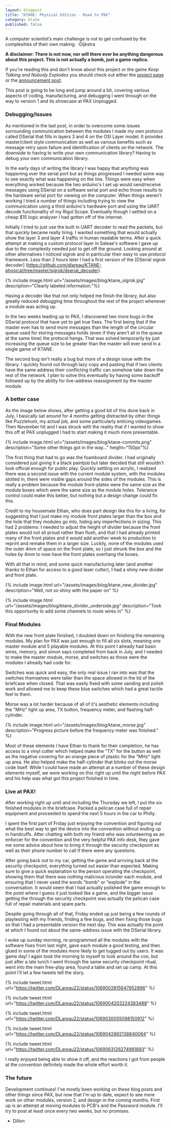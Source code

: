 ```yaml
---
layout: blogpost
title: "KTANE: Physical Edition - Road to PAX"
category: ktane
published: false
---
```


A computer scientist’s main challenge is not to get confused by the complexities of their own making. -Dijkstra

**A disclaimer: There is not now, nor will there ever be anything dangerous 
about this project. This is not actually a bomb, just a game replica.**

If you're reading this and don't know about this project or the game *Keep 
Talking and Nobody Explodes* you should check out either the 
[project page](/projects/KTANE_physical) or the 
[announcement post](/blog/2018/07/07/ktane).

This post is going to be long and jump around a bit, covering various aspects of
coding, manufacturing, and debugging I went through on the way to version 1 and
its showcase at PAX Unplugged.

### Debugging/Issues ###
As mentioned in the last post, in order to overcome some issues surrounding
communication between the modules I made my own protocol called DSerial that
fills in layers 3 and 4 on the OSI Layer model. It provides master/client style
communication as well as various benefits such as message retry upon failure and
identification of clients on the network. The downside to having to write your
own communication library? Having to debug your own communication library. 

In the early days of writing the library I was happy that anything was happening
over the serial port but as things progressed I needed some way to see exactly
what was happening on the line. Things were easy when everything worked because
the two arduino's I set up would send/receive messages using DSerial on a
software serial port and echo those results to the hardware serial port for
viewing on the computer. When things weren't working I tried a number of things
including trying to view the communication using a third arduino's hardware
port and using the UART decode functionality of my Rigol Scope. Eventually
though I settled on a cheap $15 logic analyzer I had gotten off of the internet.

Initially I tried to just use the built in UART decoder to read the packets, but
that quickly became really tiring. I wanted something that would actually show
the layer 3 and layer 4 traffic in human readable terms. After a quick attempt
at making a custom protocol layer in Saleae's software I gave up due to the
complexity needed just to get off the ground. Looking around at other
alternatives I noticed sigrok and in particular their easy to use protocol
framework. Less than 2 hours later I had a first version of the 
[DSerial sigrok decoder]
(https://github.com/dlareau/KTANE-physical/tree/master/sigrok/dserial_decoder). 

{% include image.html url="/assets/images/blog/ktane_sigrok.jpg"
description="Clearly labeled information."%}

Having a decoder like that not only helped me finish the library, but also
greatly reduced debugging time throughout the rest of the project whenever a
module was acting up. 

In the two weeks leading up to PAX, I discovered two more bugs in the DSerial
protocol that have yet to get true fixes. The first being that if the master
ever has to send more messages than the length of the circular queue used for
storing messages holds (even if they aren't all in the queue at the same time)
the protocol hangs. That was solved temporarily by just increasing the queue
size to be greater than the master will ever send in a single game of KTANE. 

The second bug isn't really a bug but more of a design issue with the library.
I quickly found out through lazy copy and pasting that if two clients have the
same address their conflicting traffic can somehow take down the rest of the
network. I plan to solve this eventually by having some backoff followed up by
the ability for live-address reassignment by the master module. 

### A better case ###
As the image below shows, after getting a good bit of this done back in July, I
basically sat around for 4 months getting distracted by other things like
Puzzlehunt, my actual job, and some particularly enticing videogames. Then
November hit and I was struck with the reality that if I wanted to show this off
at PAX unplugged I had to start making it much more presentable. 

{% include image.html url="/assets/images/blog/ktane-commits.png"
description="Some other things got in the way..." height="150px"%}

The first thing that had to go was the foamboard divider. I had originally
considered just giving it a black paintjob but later decided that still wouldn't
look official enough for public play. Quickly settling on acrylic, I realized
there was a second issue with the current module system, with the modules
slotted in, there were visible gaps around the sides of the modules. This is
really a problem because the module front-plates were the same size as the
module boxes which were the same size as the module holes. Tolerance control
could make this better, but nothing but a design change could fix this. 

Credit to my housemate Ethan, who does part design like this for a living, for
suggesting that I just make my module front plates larger than the box and the
hole that they modules go into, hiding any imperfections in sizing. This had 2
problems: I needed to adjust the height of divider because the front plates
would not sit proud rather than flush, and that I had already printed many of
the front plates and it would add another week to production to reprint and
remake them in a larger size. Luckily, none of the modules used the outer 4mm of
space on the front plate, so I just shrunk the box and the holes by 4mm to now
have the front plates overhang the boxes. 

With all that in mind, and some quick manufacturing later (and another thanks to
Ethan for access to a good laser cutter), I had a shiny new divider and front
plate.

{% include image.html url="/assets/images/blog/ktane_new_divider.jpg"
description="Well, not so shiny with the paper on" %}

{% include image.html url="/assets/images/blog/ktane_divider_underside.jpg"
description="Took this opportunity to add some channels to route wires in" %}


### Final Modules ###

With the new front plate finished, I doubled down on finishing the remaining
modules. My plan for PAX was just enough to fill all six slots, meaning one
master module and 5 playable modules. At this point I already had basic wires,
memory, and simon says completed from back in July, and I needed to make the
master module, morse, and switches as those were the modules I already had code
for. 

Switches was quick and easy, the only real issue I ran into was that the
switches themselves were taller than the space allowed in the lid of the
briefcase when closed. That was easily fixed with some sanding and polish work
and allowed me to keep these blue switches which had a great tactile feel to
them. 

Morse was a lot harder because of all of it's aesthetic elements including the
"MHz" light up area, TX button, frequency meter, and flashing half-cylinder. 

{% include image.html url="/assets/images/blog/ktane_morse.jpg"
description="Progress picture before the frequency meter was finished." %}

Most of these elements I have Ethan to thank for their completion, he has access
to a vinyl cutter which helped make the "TX" for the button as well as the
negative covering for an orange piece of plastic for the "MHz" light up area. He
also helped make the half-cylinder that blinks out the morse code itself. While
I could have made an attempt at a number of these design elements myself, we
were working on this right up until the night before PAX and his help was what
got this project finished in time. 

### Live at PAX! ###

After working right up until and including the Thursday we left, I put the six
finished modules in the briefcase. Packed a pelican case full of repair
equipment and proceeded to spend the next 5 hours in the car to Philly.

I spent the first part of Friday just enjoying the convention and figuring out
what the best way to get the device into the convention without ending up in
handcuffs. After chatting with both my friend who was volunteering as an
enforcer for the convention and the very helpful PAX info desk, they gave me
some advice about how to bring it through the security checkpoint as well as
their phone number to call if there were any questions.

After going back out to my car, getting the game and arriving back at the
security checkpoint, everything turned out easier than expected. Making sure to
give a quick explanation to the person operating the checkpoint, showing them
that there was nothing malicious in/under each module, and ensuring that I never
used the words "bomb" or "explode" in the conversation. It would seem that I had
actually polished the game enough to the point where I guess it just looked like
a game, and the bigger issue getting the through the security checkpoint was
actually the pelican case full of repair materials and spare parts. 

Despite going through all of that, Friday ended up just being a few rounds of
playtesting with my friends, finding a few bugs, and then fixing those bugs so
that I had a presentable version the next day. This was actually the point at
which I found out about the same-address issue with the DSerial library.

I woke up sunday morning, re-programmed all the modules with the software fixes
from last night, gave each module a good testing, and then glued in some of the
modules more likely to get tugged out by users. It was game day! I again took
the morning to myself to look around the con, but just after a late lunch I went
through the same security checkpoint ritual, went into the main free-play area,
found a table and set up camp. At this point I'll let a few tweets tell the
story. 

{% include tweet.html 
url="https://twitter.com/DLareau22/status/1069002815647952896" %}

{% include tweet.html 
url="https://twitter.com/DLareau22/status/1069004203224383488" %}

{% include tweet.html 
url="https://twitter.com/DLareau22/status/1069030055098150912" %}

{% include tweet.html 
url="https://twitter.com/DLareau22/status/1069042892138840064" %}

{% include tweet.html 
url="https://twitter.com/DLareau22/status/1069063126274981893" %}

I really enjoyed being able to show it off, and the reactions I got from people
at the convention definitely made the whole effort worth it. 

### The future ###

Development continues! I've mostly been working on these blog posts and
other things since PAX, but now that I'm up to date, expect to see more work on
other modules, version 2, and design in the coming months. First up is an
attempt at moving modules to PCB's and the Password module. I'll try to post at
least once every two weeks, but no promises. 

- Dillon